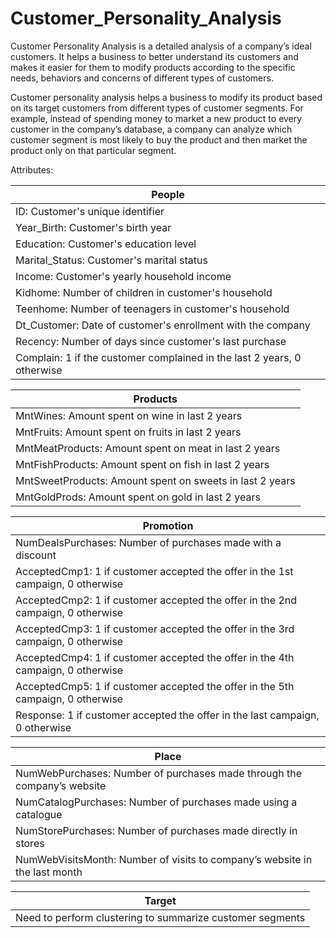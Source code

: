 # Customer_Personality_Analysis

Customer Personality Analysis is a detailed analysis of a company’s ideal customers. It helps a business to better understand its customers and makes it easier for them to modify products according to the specific needs, behaviors and concerns of different types of customers.

Customer personality analysis helps a business to modify its product based on its target customers from different types of customer segments. For example, instead of spending money to market a new product to every customer in the company’s database, a company can analyze which customer segment is most likely to buy the product and then market the product only on that particular segment.


Attributes:

| People                                                                  |
|-------------------------------------------------------------------------|
| ID: Customer's unique identifier                                        |
| Year_Birth: Customer's birth year                                       |
| Education: Customer's education level                                   |
| Marital_Status: Customer's marital status                               |
| Income: Customer's yearly household income                              |
| Kidhome: Number of children in customer's household                     |
| Teenhome: Number of teenagers in customer's household                   |
| Dt_Customer: Date of customer's enrollment with the company             |
| Recency: Number of days since customer's last purchase                  |
| Complain: 1 if the customer complained in the last 2 years, 0 otherwise |

| Products                                                 |
|----------------------------------------------------------|
| MntWines: Amount spent on wine in last 2 years           |
| MntFruits: Amount spent on fruits in last 2 years        |
| MntMeatProducts: Amount spent on meat in last 2 years    |
| MntFishProducts: Amount spent on fish in last 2 years    |
| MntSweetProducts: Amount spent on sweets in last 2 years |
| MntGoldProds: Amount spent on gold in last 2 years       |

| Promotion                                                                       |
|---------------------------------------------------------------------------------|
| NumDealsPurchases: Number of purchases made with a discount                     |
| AcceptedCmp1: 1 if customer accepted the offer in the 1st campaign, 0 otherwise |
| AcceptedCmp2: 1 if customer accepted the offer in the 2nd campaign, 0 otherwise |
| AcceptedCmp3: 1 if customer accepted the offer in the 3rd campaign, 0 otherwise |
| AcceptedCmp4: 1 if customer accepted the offer in the 4th campaign, 0 otherwise |
| AcceptedCmp5: 1 if customer accepted the offer in the 5th campaign, 0 otherwise |
| Response: 1 if customer accepted the offer in the last campaign, 0 otherwise    |

| Place                                                                      |
|----------------------------------------------------------------------------|
| NumWebPurchases: Number of purchases made through the company’s website    |
| NumCatalogPurchases: Number of purchases made using a catalogue            |
| NumStorePurchases: Number of purchases made directly in stores             |
| NumWebVisitsMonth: Number of visits to company’s website in the last month |

| Target                                                    |
|-----------------------------------------------------------|
| Need to perform clustering to summarize customer segments |

